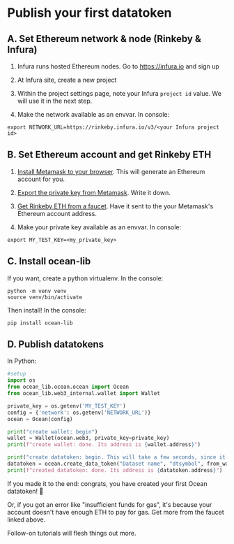 # Publish your first datatoken

## A. Set Ethereum network & node (Rinkeby & Infura)

1. Infura runs hosted Ethereum nodes. Go to https://infura.io and sign up 

2. At Infura site, create a new project

3. Within the project settings page, note your Infura `project id` value. We will use it in the next step.

4. Make the network available as an envvar. In console:
```
export NETWORK_URL=https://rinkeby.infura.io/v3/<your Infura project id>
```

## B. Set Ethereum account and get Rinkeby ETH

1. [Install Metamask to your browser](https://docs.oceanprotocol.com/tutorials/metamask-setup/). This will generate an Ethereum account for you. 

2. [Export the private key from Metamask](https://metamask.zendesk.com/hc/en-us/articles/360015289632-How-to-Export-an-Account-Private-Key). Write it down.

3. [Get Rinkeby ETH from a faucet](https://faucet.rinkeby.io/). Have it sent to  the your Metamask's Ethereum account address.

4. Make your private key available as an envvar. In console:
```
export MY_TEST_KEY=<my_private_key>
```

## C. Install ocean-lib

If you want, create a python virtualenv. In the console:
```console
python -m venv venv
source venv/bin/activate 
```

Then install! In the console:
```console
pip install ocean-lib
```

## D. Publish datatokens

In Python:
```python
#setup
import os
from ocean_lib.ocean.ocean import Ocean
from ocean_lib.web3_internal.wallet import Wallet

private_key = os.getenv('MY_TEST_KEY')
config = {'network': os.getenv('NETWORK_URL')}
ocean = Ocean(config)

print("create wallet: begin")
wallet = Wallet(ocean.web3, private_key=private_key)
print(f"create wallet: done. Its address is {wallet.address}")

print("create datatoken: begin. This will take a few seconds, since it's a transaction on Rinkeby.")
datatoken = ocean.create_data_token("Dataset name", "dtsymbol", from_wallet=wallet) 
print(f"created datatoken: done. Its address is {datatoken.address}")
```

If you made it to the end: congrats, you have created your first Ocean datatoken! 🐋

Or, if you got an error like "insufficient funds for gas", it's because your account doesn't have enough ETH to pay for gas. Get more from the faucet linked above.

Follow-on tutorials will flesh things out more.

